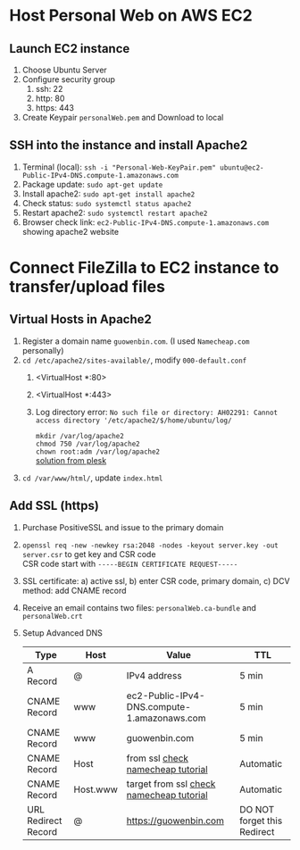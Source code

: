 # Host Personal Web on AWS EC2
## Launch EC2 instance
1. Choose Ubuntu Server
2. Configure security group
    1. ssh: 22
    2. http: 80
    3. https: 443
3. Create Keypair `personalWeb.pem` and Download to local
## SSH into the instance and install Apache2
1. Terminal (local): `ssh -i "Personal-Web-KeyPair.pem" ubuntu@ec2-Public-IPv4-DNS.compute-1.amazonaws.com`
2. Package update: `sudo apt-get update `
3. Install apache2: `sudo apt-get install apache2`
3. Check status: `sudo systemctl status apache2`
4. Restart apache2: `sudo systemctl restart apache2`
5. Browser check link: `ec2-Public-IPv4-DNS.compute-1.amazonaws.com` showing apache2 website

# Connect FileZilla to EC2 instance to transfer/upload files
## Virtual Hosts in Apache2
1. Register a domain name `guowenbin.com`. (I used `Namecheap.com` personally)
2. `cd /etc/apache2/sites-available/`, modify `000-default.conf`
    1. <VirtualHost *:80>
    2. <VirtualHost *:443>
    3. Log directory error: `No such file or directory: AH02291: Cannot access directory '/etc/apache2/$/home/ubuntu/log/`
    
        `mkdir /var/log/apache2`  
        `chmod 750 /var/log/apache2`  
        `chown root:adm /var/log/apache2`  
        [solution from plesk](https://support.plesk.com/hc/en-us/articles/214527565-Unable-to-start-Apache-when-Apache-logs-directory-is-missing-No-such-file-or-directory-Unable-to-open-logs)
3. `cd /var/www/html/`, update `index.html`

## Add SSL (https)
1. Purchase PositiveSSL and issue to the primary domain
2. `openssl req -new -newkey rsa:2048 -nodes -keyout server.key -out server.csr` to get key and CSR code  
CSR code start with `-----BEGIN CERTIFICATE REQUEST-----`
3. SSL certificate: a) active ssl, b) enter CSR code, primary domain, c) DCV method: add CNAME record
4. Receive an email contains two files: `personalWeb.ca-bundle` and `personalWeb.crt`
5. Setup Advanced DNS

    | Type  |  Host | Value   | TTL  |
    |---|---|---|---|
    | A Record  |  @ | IPv4 address  |  5 min |
    | CNAME Record  | www  | ec2-Public-IPv4-DNS.compute-1.amazonaws.com  | 5 min  |
    | CNAME Record  | www  | guowenbin.com  | 5 min  |
    | CNAME Record  | Host  | from ssl [check namecheap tutorial](https://www.namecheap.com/support/knowledgebase/article.aspx/9637/68/how-can-i-complete-the-domain-control-validation-dcv-for-my-ssl-certificate/)  | Automatic |
    | CNAME Record  | Host.www  | target from ssl [check namecheap tutorial](https://www.namecheap.com/support/knowledgebase/article.aspx/9637/68/how-can-i-complete-the-domain-control-validation-dcv-for-my-ssl-certificate/)  | Automatic  |
    | URL Redirect Record | @  | https://guowenbin.com  | DO NOT forget this Redirect  |
